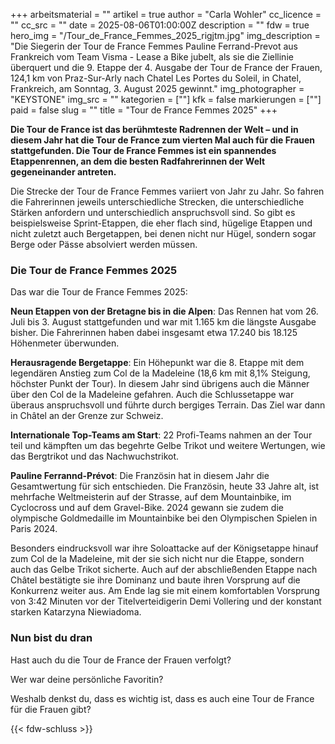 +++
arbeitsmaterial = ""
artikel = true
author = "Carla Wohler"
cc_licence = ""
cc_src = ""
date = 2025-08-06T01:00:00Z
description = ""
fdw = true
hero_img = "/Tour_de_France_Femmes_2025_rigjtm.jpg"
img_description = "Die Siegerin der Tour de France Femmes Pauline Ferrand-Prevot aus Frankreich vom Team Visma - Lease a Bike jubelt, als sie die Ziellinie überquert und die 9. Etappe der 4. Ausgabe der Tour de France der Frauen, 124,1 km von Praz-Sur-Arly nach Chatel Les Portes du Soleil, in Chatel, Frankreich, am Sonntag, 3. August 2025 gewinnt."
img_photographer = "KEYSTONE"
img_src = ""
kategorien = [""]
kfk = false
markierungen = [""]
paid = false
slug = ""
title = "Tour de France Femmes 2025"
+++

**Die Tour de France ist das berühmteste Radrennen der Welt – und in diesem Jahr hat die Tour de France zum vierten Mal auch für die Frauen stattgefunden. Die Tour de France Femmes ist ein spannendes Etappenrennen, an dem die besten Radfahrerinnen der Welt gegeneinander antreten.**

Die Strecke der Tour de France Femmes variiert von Jahr zu Jahr. So fahren die Fahrerinnen jeweils unterschiedliche Strecken, die unterschiedliche Stärken anfordern und unterschiedlich anspruchsvoll sind. So gibt es beispielsweise Sprint-Etappen, die eher flach sind, hügelige Etappen und nicht zuletzt auch Bergetappen, bei denen nicht nur Hügel, sondern sogar Berge oder Pässe absolviert werden müssen.
  
### Die Tour de France Femmes 2025

Das war die Tour de France Femmes 2025: 

**Neun Etappen von der Bretagne bis in die Alpen**: Das Rennen hat vom 26. Juli bis 3. August stattgefunden und war mit 1.165 km die längste Ausgabe bisher. Die Fahrerinnen haben dabei insgesamt etwa 17.240 bis 18.125 Höhenmeter überwunden. 

**Herausragende Bergetappe**: Ein Höhepunkt war die 8. Etappe mit dem legendären Anstieg zum Col de la Madeleine (18,6 km mit 8,1% Steigung, höchster Punkt der Tour). In diesem Jahr sind übrigens auch die Männer über den Col de la Madeleine gefahren. Auch die Schlussetappe war überaus anspruchsvoll und führte durch bergiges Terrain. Das Ziel war dann in Châtel an der Grenze zur Schweiz. 

**Internationale Top-Teams am Start**: 22 Profi-Teams nahmen an der Tour teil und kämpften um das begehrte Gelbe Trikot und weitere Wertungen, wie das Bergtrikot und das Nachwuchstrikot. 

**Pauline Ferrannd-Prévot**: Die Französin hat in diesem Jahr die Gesamtwertung für sich entschieden. Die Französin, heute 33 Jahre alt, ist mehrfache Weltmeisterin auf der Strasse, auf dem Mountainbike, im Cyclocross und auf dem Gravel-Bike. 2024 gewann sie zudem die olympische Goldmedaille im Mountainbike bei den Olympischen Spielen in Paris 2024.

Besonders eindrucksvoll war ihre Soloattacke auf der Königsetappe hinauf zum Col de la Madeleine, mit der sie sich nicht nur die Etappe, sondern auch das Gelbe Trikot sicherte. Auch auf der abschließenden Etappe nach Châtel bestätigte sie ihre Dominanz und baute ihren Vorsprung auf die Konkurrenz weiter aus. Am Ende lag sie mit einem komfortablen Vorsprung von 3:42 Minuten vor der Titelverteidigerin Demi Vollering und der konstant starken Katarzyna Niewiadoma.

### Nun bist du dran

Hast auch du die Tour de France der Frauen verfolgt? 

Wer war deine persönliche Favoritin? 

Weshalb denkst du, dass es wichtig ist, dass es auch eine Tour de France für die Frauen gibt?

{{< fdw-schluss >}}